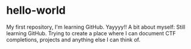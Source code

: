 # hello-world
My first repository, I'm learning GitHub. Yayyyy!!
A bit about myself: Still learning GitHub. Trying to create a place where I can document CTF completions, projects and anything else I can think of.
